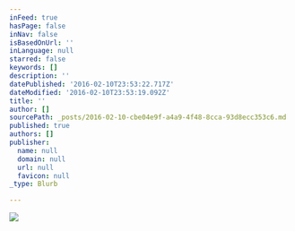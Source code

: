 ```yaml
---
inFeed: true
hasPage: false
inNav: false
isBasedOnUrl: ''
inLanguage: null
starred: false
keywords: []
description: ''
datePublished: '2016-02-10T23:53:22.717Z'
dateModified: '2016-02-10T23:53:19.092Z'
title: ''
author: []
sourcePath: _posts/2016-02-10-cbe04e9f-a4a9-4f48-8cca-93d8ecc353c6.md
published: true
authors: []
publisher:
  name: null
  domain: null
  url: null
  favicon: null
_type: Blurb

---
```

![](https://the-grid-user-content.s3-us-west-2.amazonaws.com/8ac63f09-c92c-43c9-bd57-d65a875e970f.jpg)